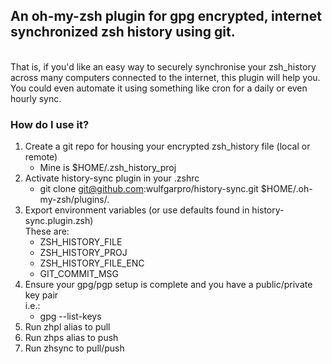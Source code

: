 ## An oh-my-zsh plugin for gpg encrypted, internet synchronized zsh history using git.
<br />
That is, if you'd like an easy way to securely synchronise your zsh_history across many computers connected to the internet, this plugin will help you. You could even automate it using something like cron for a daily or even hourly sync.

### How do I  use it?

1. Create a git repo for housing your encrypted zsh_history file (local or remote)
   - Mine is $HOME/.zsh_history_proj
2. Activate history-sync plugin in your .zshrc
   - git clone git@github.com:wulfgarpro/history-sync.git $HOME/.oh-my-zsh/plugins/.
3. Export environment variables (or use defaults found in history-sync.plugin.zsh)
   <br />These are:
   - ZSH_HISTORY_FILE
   - ZSH_HISTORY_PROJ
   - ZSH_HISTORY_FILE_ENC
   - GIT_COMMIT_MSG
4. Ensure your gpg/pgp setup is complete and you have a public/private key pair
   <br /> i.e.:
   - gpg --list-keys
5. Run zhpl alias to pull
6. Run zhps alias to push
7. Run zhsync to pull/push

